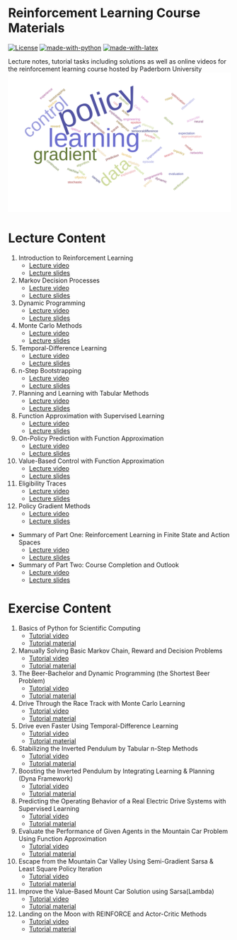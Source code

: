 Reinforcement Learning Course Materials
=======================================
[![License](https://img.shields.io/github/license/mashape/apistatus.svg?maxAge=2592000)](https://github.com/upb-lea/reinforcement_learning_course_materials/blob/master/LICENSE)
[![made-with-python](https://img.shields.io/badge/Made%20with-Python-1f425f.svg)](https://www.python.org/)
[![made-with-latex](https://img.shields.io/badge/Made%20with-LaTeX-1f425f.svg)](https://www.latex-project.org/)

Lecture notes, tutorial tasks including solutions as well as online videos for the reinforcement learning course hosted by Paderborn University
![Example](./img/wordcloud.svg)

# Lecture Content
01. Introduction to Reinforcement Learning
    * [Lecture video](https://www.youtube.com/watch?v=9LLzaIJuu-E&feature=youtu.be)
    * [Lecture slides](https://ei.uni-paderborn.de/en/lea)   
02. Markov Decision Processes
    * [Lecture video](https://www.youtube.com/watch?v=WswYbJOyJUo&feature=youtu.be)
    * [Lecture slides](https://ei.uni-paderborn.de/en/lea) 
03. Dynamic Programming
    * [Lecture video](https://www.youtube.com/watch?v=RPHaH0c6k-I&feature=youtu.be)
    * [Lecture slides](https://ei.uni-paderborn.de/en/lea) 
04. Monte Carlo Methods
    * [Lecture video](https://www.youtube.com/watch?v=YsAm3w2ev0g&feature=youtu.be)
    * [Lecture slides](https://ei.uni-paderborn.de/en/lea) 
05. Temporal-Difference Learning
    * [Lecture video](https://www.youtube.com/watch?v=w10WMaYgCMQ)
    * [Lecture slides](https://ei.uni-paderborn.de/en/lea) 
06. n-Step Bootstrapping
    * [Lecture video](https://www.youtube.com/watch?v=HEt9z3CASn0&feature=youtu.be)
    * [Lecture slides](https://ei.uni-paderborn.de/en/lea) 
07. Planning and Learning with Tabular Methods
    * [Lecture video](https://www.youtube.com/watch?v=bLl3s2VgRag&feature=youtu.be)
    * [Lecture slides](https://ei.uni-paderborn.de/en/lea) 
08. Function Approximation with Supervised Learning
    * [Lecture video](https://www.youtube.com/watch?v=xitBw9azPKE&feature=youtu.be)
    * [Lecture slides](https://ei.uni-paderborn.de/en/lea) 
09. On-Policy Prediction with Function Approximation
    * [Lecture video](https://www.youtube.com/watch?v=vxenJGAFM4g&feature=youtu.be)
    * [Lecture slides](https://ei.uni-paderborn.de/en/lea) 
10. Value-Based Control with Function Approximation
    * [Lecture video](https://www.youtube.com/watch?v=YNf-ezTKB78)
    * [Lecture slides](https://ei.uni-paderborn.de/en/lea) 
11. Eligibility Traces
    * [Lecture video](https://www.youtube.com/watch?v=xLUXeASnqwE)
    * [Lecture slides](https://ei.uni-paderborn.de/en/lea) 
12. Policy Gradient Methods
    * [Lecture video](https://www.youtube.com/watch?v=pk3zIYW2-G8&feature=youtu.be)
    * [Lecture slides](https://ei.uni-paderborn.de/en/lea) 

* Summary of Part One: Reinforcement Learning in Finite State and Action Spaces
    * [Lecture video](https://www.youtube.com/watch?v=bRpWfOSvMTg)
    * [Lecture slides](https://ei.uni-paderborn.de/en/lea) 
* Summary of Part Two: Course Completion and Outlook
    * [Lecture video](https://www.youtube.com/watch?v=4pYqOkXVX2w&feature=youtu.be)
    * [Lecture slides](https://ei.uni-paderborn.de/en/lea) 



# Exercise Content
01. Basics of Python for Scientific Computing
    * [Tutorial video](https://www.youtube.com/watch?v=MJXVQXkOEAA&feature=youtu.be)
    * [Tutorial material](../master/exercises/ex01) 
02. Manually Solving Basic Markov Chain, Reward and Decision Problems
    * [Tutorial video](https://www.youtube.com/watch?v=3PPIHd3lO4k)
    * [Tutorial material](../master/exercises/ex02) 
03. The Beer-Bachelor and Dynamic Programming (the Shortest Beer Problem)
    * [Tutorial video](https://www.youtube.com/watch?v=Z9QTRtJfZaM&feature=youtu.be)
    * [Tutorial material](../master/exercises/ex03) 
04. Drive Through the Race Track with Monte Carlo Learning
    * [Tutorial video](https://www.youtube.com/watch?v=GlL1d4Ivo_g&t=880s)
    * [Tutorial material](../master/exercises/ex04) 
05. Drive even Faster Using Temporal-Difference Learning
    * [Tutorial video](https://www.youtube.com/watch?v=eTFugChiOaE&feature=youtu.be)
    * [Tutorial material](../master/exercises/ex05) 
06. Stabilizing the Inverted Pendulum by Tabular n-Step Methods
    * [Tutorial video](https://www.youtube.com/watch?v=4ACrTBFRw50)
    * [Tutorial material](../master/exercises/ex06) 
07. Boosting the Inverted Pendulum by Integrating Learning & Planning (Dyna Framework)
    * [Tutorial video](https://www.youtube.com/watch?v=KXNu7xDZ9Bg&feature=youtu.be)
    * [Tutorial material](../master/exercises/ex07) 
08. Predicting the Operating Behavior of a Real Electric Drive Systems with Supervised Learning
    * [Tutorial video](https://www.youtube.com/watch?v=zxC87jRnT08)
    * [Tutorial material](../master/exercises/ex08) 
09. Evaluate the Performance of Given Agents in the Mountain Car Problem Using Function Approximation 
    * [Tutorial video](https://www.youtube.com/watch?v=zCv29hVyxNk&t=2162s)
    * [Tutorial material](../master/exercises/ex09) 
10. Escape from the Mountain Car Valley Using Semi-Gradient Sarsa & Least Square Policy Iteration
    * [Tutorial video](https://www.youtube.com/watch?v=FrMSB7Dgp7c&feature=youtu.be)
    * [Tutorial material](../master/exercises/ex10) 
11. Improve the Value-Based Mount Car Solution using Sarsa(Lambda)
    * [Tutorial video](https://www.youtube.com/watch?v=bhZGpuh5-6M)
    * [Tutorial material](../master/exercises/ex11) 
12. Landing on the Moon with REINFORCE and Actor-Critic Methods
    * [Tutorial video](https://www.youtube.com/watch?v=pk3zIYW2-G8&feature=youtu.be)
    * [Tutorial material](../master/exercises/ex12) 
